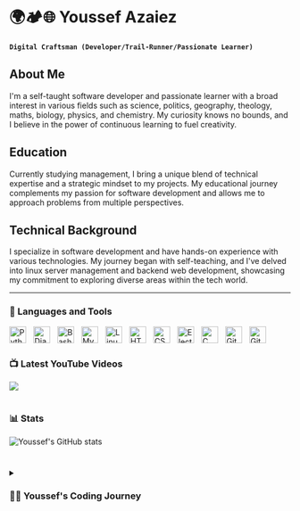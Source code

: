 # 🌍🏕️🌐  Youssef Azaiez

**`Digital Craftsman (Developer/Trail-Runner/Passionate Learner)`**

## About Me
I'm a self-taught software developer and passionate learner with a broad interest in various fields such as science, politics, geography, theology, maths, biology, physics, and chemistry. My curiosity knows no bounds, and I believe in the power of continuous learning to fuel creativity.

## Education
Currently studying management, I bring a unique blend of technical expertise and a strategic mindset to my projects. My educational journey complements my passion for software development and allows me to approach problems from multiple perspectives.

## Technical Background
I specialize in software development and have hands-on experience with various technologies. My journey began with self-teaching, and I've delved into linux server management and backend web development, showcasing my commitment to exploring diverse areas within the tech world.

   <!-- <p align="left">
      <a href="https://www.youtube.com/c/fknight?sub_confirmation=1">
         <img alt="youtube subscribers" title="Subscribe to my YouTube channel" src="https://custom-icon-badges.demolab.com/youtube/channel/subscribers/UC2WHjPDvbE6O328n17ZGcfg?color=%23E05D44&label=SUBSCRIBE&logo=video&logoColor=white&style=for-the-badge&labelColor=CE4630"/></a> 
      <a href="https://www.youtube.com/c/fknight">
         <img alt="youtube views" title="YouTube views" src="https://custom-icon-badges.demolab.com/youtube/channel/views/UC2WHjPDvbE6O328n17ZGcfg?color=%23E1AD0E&logo=eye&logoColor=white&style=for-the-badge&labelColor=C79600"/></a> 
      <a href="https://github.com/ForrestKnight?tab=followers">
         <img alt="followers" title="Follow me on Github" src="https://custom-icon-badges.demolab.com/github/followers/ForrestKnight?color=236ad3&labelColor=1155ba&style=for-the-badge&logo=person-add&label=Follow&logoColor=white"/></a>
      <a href="https://github.com/ForrestKnight?tab=repositories&sort=stargazers">
         <img alt="total stars" title="Total stars on GitHub" src="https://custom-icon-badges.demolab.com/github/stars/ForrestKnight?color=55960c&style=for-the-badge&labelColor=488207&logo=star"/></a>
   </p> -->

---

### 🧰 Languages and Tools

<img align="left" alt="Python" width="30px" style="padding-right:10px;" src="https://cdn.jsdelivr.net/gh/devicons/devicon/icons/python/python-plain.svg" />
<img align="left" alt="Django" width="30px" style="padding-right:10px;" src="https://cdn.jsdelivr.net/gh/devicons/devicon/icons/django/django-plain.svg"/>
<img align="left" alt="Bash" width="30px" style="padding-right:10px;" src="https://cdn.jsdelivr.net/gh/devicons/devicon/icons/bash/bash-original.svg" />
<img align="left" alt="MySql" width="30px" style="padding-right:10px;" src="https://cdn.jsdelivr.net/gh/devicons/devicon/icons/mysql/mysql-original-wordmark.svg" />
<img align="left" alt="Linux" width="30px" style="padding-right:10px;" src="https://cdn.jsdelivr.net/gh/devicons/devicon/icons/linux/linux-original.svg" />
<img align="left" alt="HTML" width="30px" style="padding-right:10px;" src="https://cdn.jsdelivr.net/gh/devicons/devicon/icons/html5/html5-plain.svg" />
<img align="left" alt="CSS" width="30px" style="padding-right:10px;" src="https://cdn.jsdelivr.net/gh/devicons/devicon/icons/css3/css3-plain.svg" />
<img align="left" alt="Electron" width="30px" style="padding-right:10px;" src="https://cdn.jsdelivr.net/gh/devicons/devicon/icons/electron/electron-original.svg" />
<img align="left" alt="C" width="30px" style="padding-right:10px;"  src="https://cdn.jsdelivr.net/gh/devicons/devicon/icons/c/c-original.svg" />
<img align="left" alt="Git" width="30px" style="padding-right:10px;" src="https://cdn.jsdelivr.net/gh/devicons/devicon/icons/git/git-original.svg" />
<img align="left" alt="GitHub" width="30px" style="padding-right:10px;" src="https://cdn.jsdelivr.net/gh/devicons/devicon/icons/github/github-original.svg" />

<br />

#

### 📺 Latest YouTube Videos

[<img src="https://custom-icon-badges.demolab.com/badge/-Subscribe%20For%20More-red?style=for-the-badge&logo=video&logoColor=white"/>](https://www.youtube.com/c/fknight?sub_confirmation=1)

#

### 📊 Stats

![Youssef's GitHub stats](https://github-readme-stats.vercel.app/api?username=Somali99&show_icons=true&theme=gruvbox)

<!-- ![GitHub Streak](https://streak-stats.demolab.com?user=ForrestKnight&theme=gruvbox&border_radius=4.5) -->

#

<details>
 <summary><h3>👨‍💻 Youssef's Coding Journey</h3></summary>
   # My Journey in IT 🚀

   ## Early Discovery
   My fascination with the world of Information Technology began in my first year of college, even though my major was in management. It was during this time that I stumbled upon the power and possibilities of IT.

   ## The Python Leap
   I took my first steps into the programming world by diving into Python. Its simplicity and versatility sparked my curiosity and laid the foundation for my understanding of programming concepts.

   ## Exploring the Command Line
   From Python, I ventured into PowerShell and later into the world of C. These languages not only introduced me to the intricacies of coding but also provided insights into how computers work at a fundamental level. It was here that I delved into data structures and algorithms, enriching my problem-solving skills.

   ## Embracing Open Source and Linux
   As I deepened my technical journey, I transitioned to using Linux as my primary operating system. Embracing open source became second nature, and it has been an integral part of my workflow ever since.

   ## Low-Level Marvels with Arduino
   My love for low-level programming and embedded systems ignited when I explored the fascinating world of Arduino. The ability to work with hardware and understand the intricacies of low-level programming was both challenging and incredibly rewarding.

   ## The Web Beckons
   Returning to Python, I expanded my skill set to include web development. I dived into HTML and CSS, and as my curiosity grew, I explored networking, server management, and deployment strategies.

   ## Commitment to Django
   Currently, I'm committed to mastering the Django framework for full-stack development. Its robust features and elegant design align perfectly with my passion for building scalable and efficient web applications.

   My journey is an ongoing adventure, and I'm always excited to learn and explore new horizons in the ever-evolving field of technology.

<!-- [website]: https://fkcodes.com -->

